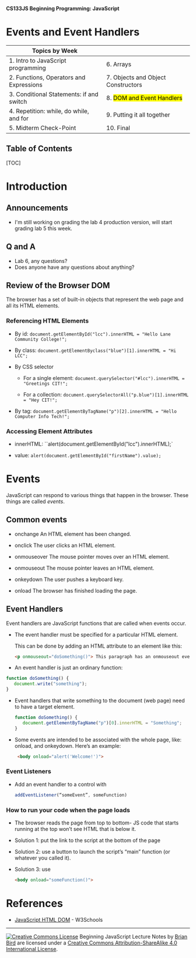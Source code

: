 **CS133JS Beginning Programming: JavaScript**

<h1>Events and Event Handlers</h1>


| Topics by Week                           |                                        |
| ---------------------------------------- | -------------------------------------- |
| 1. Intro to JavaScript programming       | 6. Arrays                              |
| 2. Functions, Operators and Expressions  | 7. Objects and Object Constructors     |
| 3. Conditional Statements: if and switch | 8. <mark>DOM and Event Handlers</mark> |
| 4. Repetition: while, do while, and for  | 9. Putting it all together             |
| 5. Midterm Check-Point                   | 10. Final                              |


<h2>Table of Contents</h2>

[TOC]

# Introduction

## Announcements

- I'm still working on grading the lab 4 production version, will start grading lab 5 this week.

## Q and A

- Lab 6, any questions?
- Does anyone have any questions about anything?



## Review of the Browser DOM

The browser has a set of built-in objects that represent the web page and all its HTML elements. 

### Referencing HTML Elements

- By id: `document.getElementById("lcc").innerHTML = "Hello Lane Community College!";`

- By class: `document.getElementByclass("blue")[1].innerHTML = "Hi LCC";`

- By CSS selector

    - For a single element: `document.querySelector("#lcc").innerHTML = "Greetings CIT!";`

    - For a collection: `document.querySelectorAll("p.blue")[1].innerHTML = "Hey CIT!";`
    
- By tag: `document.getElementByTagName("p")[2].innerHTML = "Hello Computer Info Tech!";`

### Accessing Element Attributes

- innerHTML: ``alert(document.getElementById("lcc").innerHTML);`

- value: `alert(document.getElementById("firstName").value);`




# Events

JavaScript can respond to various things that happen in the browser. These things are called *events*.

## Common events

- onchange	      An HTML element has been changed.

- onclick                The user clicks an HTML element.

- onmouseover     The mouse pointer moves over an HTML element.

- onmouseout       The mouse pointer leaves an HTML element.

- onkeydown          The user pushes a keyboard key.

- onload                   The browser has finished loading the page.

## Event Handlers

Event handlers are JavaScript functions that are called when events occur. 

- The event handler must be specified for a particular HTML element.

  This can be done by adding an HTML attribute to an element like this:

  ```html
  <p onmouseout="doSomething()"> This paragraph has an onmouseout event</p>
  ```


-  An event handler is just an ordinary function:

  ```javascript
  function doSomething() {
     document.write("something");
  }
  ```

- Event handlers that write something to the document (web page) need to have a target element. 

  ```javascript
  function doSomething() {
     document.getElementByTagName("p")[0].innerHTML = "Something";
  }
  ```

- Some events are intended to be associated with the whole page, like: onload, and onkeydown. Here’s an example:

  ```html
   <body onload="alert('Welcome!')">
  ```

### Event Listeners

-  Add an event handler to a control with

   ```javascript
   addEventListener(“someEvent”, someFunction)
   ```

   

### How to run your code when the page loads

- The browser reads the page from top to bottom- JS code that starts running at the top won’t see HTML that is below it.

- Solution 1: put the link to the script at the bottom of the page

- Solution 2: use a button to launch the script’s “main” function (or whatever you called it).

- Solution 3: use 

  ```html
  <body onload="someFunction()">
  ```

# References

- [JavaScript HTML DOM](https://www.w3schools.com/js/js_htmldom.asp) - W3Schools

  



------

[![Creative Commons License](https://i.creativecommons.org/l/by-sa/4.0/88x31.png)](http://creativecommons.org/licenses/by-sa/4.0/) Beginning JavaScript Lecture Notes by [Brian Bird](https://profbird.online) are licensed under a [Creative Commons Attribution-ShareAlike 4.0 International License](http://creativecommons.org/licenses/by-sa/4.0/). 